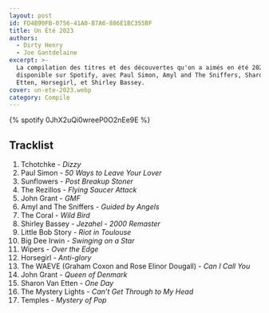 ```yaml
---
layout: post
id: FD4B90FB-0756-41A0-B7A6-886E1BC355BF
title: Un Été 2023
authors:
  - Dirty Henry
  - Joe Gantdelaine
excerpt: >-
  La compilation des titres et des découvertes qu'on a aimés en été 2023,
  disponible sur Spotify, avec Paul Simon, Amyl and The Sniffers, Sharon Van
  Etten, Horsegirl, et Shirley Bassey.
cover: un-ete-2023.webp
category: Compile
---
```


{% spotify 0JhX2uQi0wreeP0O2nEe9E %}

## Tracklist

1. Tchotchke - _Dizzy_
2. Paul Simon - _50 Ways to Leave Your Lover_
3. Sunflowers - _Post Breakup Stoner_
4. The Rezillos - _Flying Saucer Attack_
5. John Grant - _GMF_
6. Amyl and The Sniffers - _Guided by Angels_
7. The Coral - _Wild Bird_
8. Shirley Bassey - _Jezahel - 2000 Remaster_
9. Little Bob Story - _Riot in Toulouse_
10. Big Dee Irwin - _Swinging on a Star_
11. Wipers - _Over the Edge_
12. Horsegirl - _Anti-glory_
13. The WAEVE (Graham Coxon and Rose Elinor Dougall) - _Can I Call You_
14. John Grant - _Queen of Denmark_
15. Sharon Van Etten - _One Day_
16. The Mystery Lights - _Can’t Get Through to My Head_
17. Temples - _Mystery of Pop_
